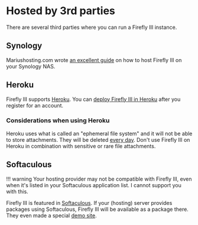 # Hosted by 3rd parties

There are several third parties where you can run a Firefly III instance.

## Synology

Mariushosting.com wrote [an excellent guide](https://mariushosting.com/how-to-install-firefly-iii-on-your-synology-nas/) on how to host Firefly III on your Synology NAS.

## Heroku

Firefly III supports [Heroku](https://heroku.com/). You can [deploy Firefly III in Heroku](https://heroku.com/deploy?template=https://github.com/firefly-iii/firefly-iii/tree/main) after you register for an account.

### Considerations when using Heroku

Heroku uses what is called an "ephemeral file system" and it will not be able to store attachments. They will be deleted [every day](https://devcenter.heroku.com/articles/dynos#automatic-dyno-restarts). Don't use Firefly III on Heroku in combination with sensitive or rare file attachments.

## Softaculous

!!! warning
    Your hosting provider may not be compatible with Firefly III, even when it's listed in your Softaculous application list. I cannot support you with this.

Firefly III is featured in [Softaculous](https://softaculous.com/). If your (hosting) server provides packages using Softaculous, Firefly III will be available as a package there. They even made a special [demo site](http://www.softaculous.com/softaculous/apps/others/Firefly_III).
